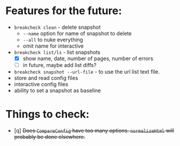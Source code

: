 # Features for the future:

- `breakcheck clean` - delete snapshot
  - `--name` option for name of snapshot to delete
  - `--all` to nuke everything
  - omit name for interactive
- `breakcheck list/ls` - list snapshots
  - [x] show name, date, number of pages, number of errors
  - [ ] in future, maybe add list diffs?
- `breakcheck snapshot --url-file` - to use the url list text file.
- store and read config files
- interactive config files
- ability to set a snapshot as baseline

# Things to check:

- [q] ~~Does `CompareConfig` have too many options. `normalizeHtml` will probably be done elsewhere.~~
